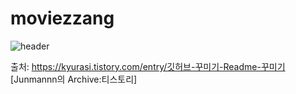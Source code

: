 # moviezzang

![header](https://capsule-render.vercel.app/api?type=venom&color=0:8871e5,100:b678c4&height=300&section=header&text=나의저장소&fontSize=90)

출처: https://kyurasi.tistory.com/entry/깃허브-꾸미기-Readme-꾸미기 [Junmannn의 Archive:티스토리]
